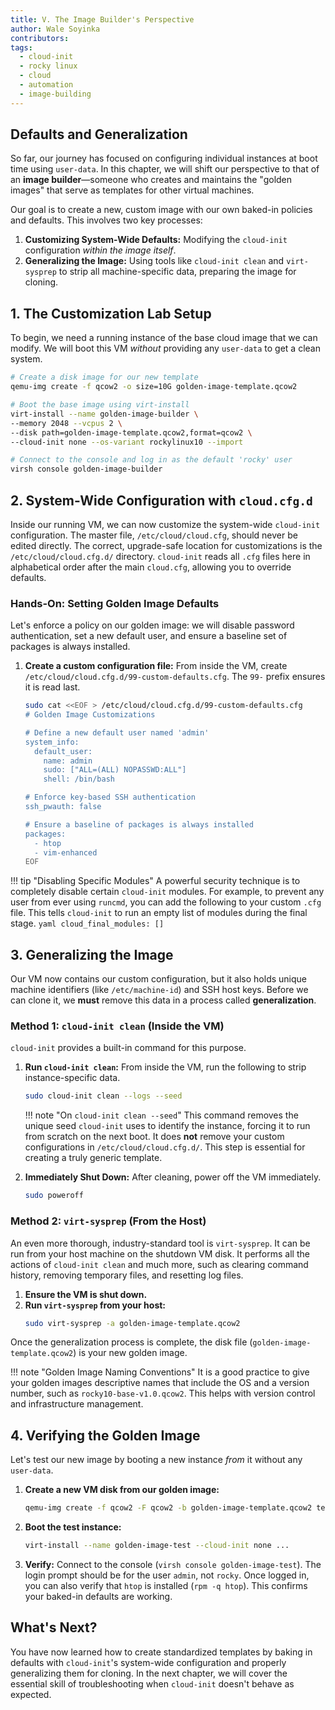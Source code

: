 ```yaml
---
title: V. The Image Builder's Perspective
author: Wale Soyinka
contributors:
tags:
  - cloud-init
  - rocky linux
  - cloud
  - automation
  - image-building
---
```


## Defaults and Generalization

So far, our journey has focused on configuring individual instances at boot time using `user-data`. In this chapter, we will shift our perspective to that of an **image builder**—someone who creates and maintains the "golden images" that serve as templates for other virtual machines.

Our goal is to create a new, custom image with our own baked-in policies and defaults. This involves two key processes:

1.  **Customizing System-Wide Defaults:** Modifying the `cloud-init` configuration *within the image itself*.
2.  **Generalizing the Image:** Using tools like `cloud-init clean` and `virt-sysprep` to strip all machine-specific data, preparing the image for cloning.

## 1. The Customization Lab Setup

To begin, we need a running instance of the base cloud image that we can modify. We will boot this VM *without* providing any `user-data` to get a clean system.

```bash
# Create a disk image for our new template
qemu-img create -f qcow2 -o size=10G golden-image-template.qcow2

# Boot the base image using virt-install
virt-install --name golden-image-builder \
--memory 2048 --vcpus 2 \
--disk path=golden-image-template.qcow2,format=qcow2 \
--cloud-init none --os-variant rockylinux10 --import

# Connect to the console and log in as the default 'rocky' user
virsh console golden-image-builder
```

## **2. System-Wide Configuration with `cloud.cfg.d`**

Inside our running VM, we can now customize the system-wide `cloud-init` configuration. The master file, `/etc/cloud/cloud.cfg`, should never be edited directly. The correct, upgrade-safe location for customizations is the `/etc/cloud/cloud.cfg.d/` directory. `cloud-init` reads all `.cfg` files here in alphabetical order after the main `cloud.cfg`, allowing you to override defaults.

### **Hands-On: Setting Golden Image Defaults**

Let's enforce a policy on our golden image: we will disable password authentication, set a new default user, and ensure a baseline set of packages is always installed.

1.  **Create a custom configuration file:** From inside the VM, create `/etc/cloud/cloud.cfg.d/99-custom-defaults.cfg`. The `99-` prefix ensures it is read last.

    ```bash
    sudo cat <<EOF > /etc/cloud/cloud.cfg.d/99-custom-defaults.cfg
    # Golden Image Customizations

    # Define a new default user named 'admin'
    system_info:
      default_user:
        name: admin
        sudo: ["ALL=(ALL) NOPASSWD:ALL"]
        shell: /bin/bash

    # Enforce key-based SSH authentication
    ssh_pwauth: false

    # Ensure a baseline of packages is always installed
    packages:
      - htop
      - vim-enhanced
    EOF
    ```

!!! tip "Disabling Specific Modules"
A powerful security technique is to completely disable certain `cloud-init` modules. For example, to prevent any user from ever using `runcmd`, you can add the following to your custom `.cfg` file. This tells `cloud-init` to run an empty list of modules during the final stage.
    ```yaml
    cloud_final_modules: []
    ```

## **3. Generalizing the Image**

Our VM now contains our custom configuration, but it also holds unique machine identifiers (like `/etc/machine-id`) and SSH host keys. Before we can clone it, we **must** remove this data in a process called **generalization**.

### **Method 1: `cloud-init clean` (Inside the VM)**

`cloud-init` provides a built-in command for this purpose.

1.  **Run `cloud-init clean`:** From inside the VM, run the following to strip instance-specific data.
    ```bash
    sudo cloud-init clean --logs --seed
    ```
    !!! note "On `cloud-init clean --seed`"
        This command removes the unique seed `cloud-init` uses to identify the instance, forcing it to run from scratch on the next boot. It does **not** remove your custom configurations in `/etc/cloud/cloud.cfg.d/`. This step is essential for creating a truly generic template.

2.  **Immediately Shut Down:** After cleaning, power off the VM immediately.
    ```bash
    sudo poweroff
    ```

### **Method 2: `virt-sysprep` (From the Host)**

An even more thorough, industry-standard tool is `virt-sysprep`. It can be run from your host machine on the shutdown VM disk. It performs all the actions of `cloud-init clean` and much more, such as clearing command history, removing temporary files, and resetting log files.

1.  **Ensure the VM is shut down.**
2.  **Run `virt-sysprep` from your host:**
    ```bash
    sudo virt-sysprep -a golden-image-template.qcow2
    ```

Once the generalization process is complete, the disk file (`golden-image-template.qcow2`) is your new golden image.

!!! note "Golden Image Naming Conventions"
    It is a good practice to give your golden images descriptive names that include the OS and a version number, such as `rocky10-base-v1.0.qcow2`. This helps with version control and infrastructure management.

## **4. Verifying the Golden Image**

Let's test our new image by booting a new instance *from* it without any `user-data`.

1.  **Create a new VM disk from our golden image:**
    ```bash
    qemu-img create -f qcow2 -F qcow2 -b golden-image-template.qcow2 test-instance.qcow2
    ```

2.  **Boot the test instance:**
    ```bash
    virt-install --name golden-image-test --cloud-init none ...
    ```

3.  **Verify:** Connect to the console (`virsh console golden-image-test`). The login prompt should be for the user `admin`, not `rocky`. Once logged in, you can also verify that `htop` is installed (`rpm -q htop`). This confirms your baked-in defaults are working.

## **What's Next?**

You have now learned how to create standardized templates by baking in defaults with `cloud-init`'s system-wide configuration and properly generalizing them for cloning. In the next chapter, we will cover the essential skill of troubleshooting when `cloud-init` doesn't behave as expected.
